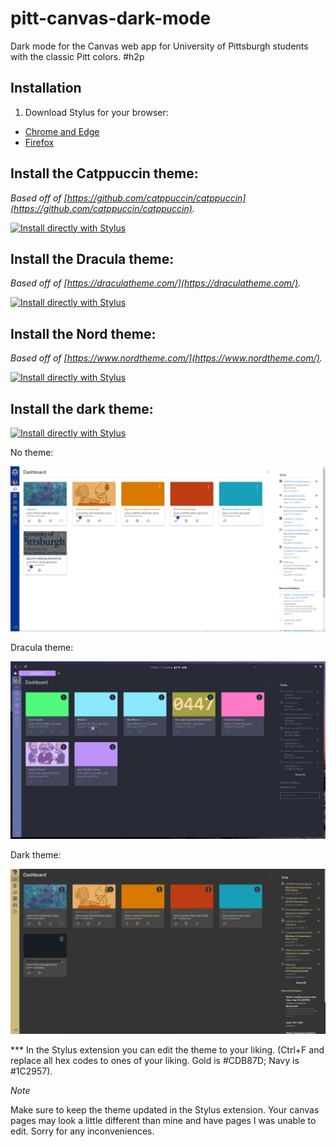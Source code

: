 # pitt-canvas-dark-mode
 
Dark mode for the Canvas web app for University of Pittsburgh students with the classic Pitt colors. #h2p

## Installation
 
1. Download Stylus for your browser:
  - [Chrome and Edge](https://chrome.google.com/webstore/detail/stylus/clngdbkpkpeebahjckkjfobafhncgmne?hl=en)
  - [Firefox](https://addons.mozilla.org/firefox/addon/styl-us/)

## Install the Catppuccin theme:
 
_Based off of [https://github.com/catppuccin/catppuccin](https://github.com/catppuccin/catppuccin)._
 
[![Install directly with Stylus](https://img.shields.io/badge/Install%20directly%20with-Stylus-00adad.svg)](https://raw.githubusercontent.com/robbyhorvath/pitt-canvas-dark-mode/master/catppuccin-theme/theme.user.css)

## Install the Dracula theme:
 
_Based off of [https://draculatheme.com/](https://draculatheme.com/)._
 
[![Install directly with Stylus](https://img.shields.io/badge/Install%20directly%20with-Stylus-00adad.svg)](https://raw.githubusercontent.com/robbyhorvath/pitt-canvas-dark-mode/master/dracula-theme/theme.user.css)
 
## Install the Nord theme:

_Based off of [https://www.nordtheme.com/](https://www.nordtheme.com/)._
 
[![Install directly with Stylus](https://img.shields.io/badge/Install%20directly%20with-Stylus-00adad.svg)](https://raw.githubusercontent.com/robbyhorvath/pitt-canvas-dark-mode/master/nord-theme/theme.user.css) 
 
## Install the dark theme:
 
[![Install directly with Stylus](https://img.shields.io/badge/Install%20directly%20with-Stylus-00adad.svg)](https://raw.githubusercontent.com/robbyhorvath/pitt-canvas-dark-mode/master/dark-theme/theme.user.css)

No theme:
 
![Sample Image](imgs/showcase-before.png)

Dracula theme:
 
![Sample Image](imgs/dracula-showcase.png)

Dark theme:
 
![Sample Image](imgs/showcase-after.png)
 
*** In the Stylus extension you can edit the theme to your liking. (Ctrl+F and replace all hex codes to ones of your liking. Gold is #CDB87D; Navy is #1C2957).

_Note_
 
Make sure to keep the theme updated in the Stylus extension. Your canvas pages may look a little different than mine and have pages I was unable to edit. Sorry for any inconveniences.
